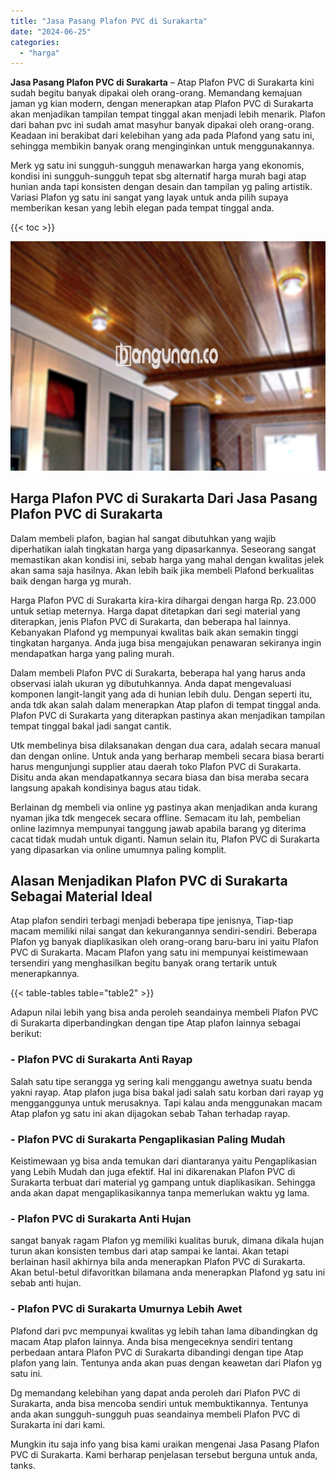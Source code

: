 ```yaml
---
title: "Jasa Pasang Plafon PVC di Surakarta"
date: "2024-06-25"
categories: 
  - "harga"
---
```


**Jasa Pasang Plafon PVC di Surakarta** – Atap Plafon PVC di Surakarta kini sudah begitu banyak dipakai oleh orang-orang. Memandang kemajuan jaman yg kian modern, dengan menerapkan atap Plafon PVC di Surakarta akan menjadikan tampilan tempat tinggal akan menjadi lebih menarik. Plafon dari bahan pvc ini sudah amat masyhur banyak dipakai oleh orang-orang. Keadaan ini berakibat dari kelebihan yang ada pada Plafond yang satu ini, sehingga membikin banyak orang menginginkan untuk menggunakannya.

Merk yg satu ini sungguh-sungguh menawarkan harga yang ekonomis, kondisi ini sungguh-sungguh tepat sbg alternatif harga murah bagi atap hunian anda tapi konsisten dengan desain dan tampilan yg paling artistik. Variasi Plafon yg satu ini sangat yang layak untuk anda pilih supaya memberikan kesan yang lebih elegan pada tempat tinggal anda.

{{< toc >}}

![Jasa Pasang Plafon PVC di Surakarta](/images/flafond-pvc-murah18.png)

## Harga Plafon PVC di Surakarta Dari Jasa Pasang Plafon PVC di Surakarta

Dalam membeli plafon, bagian hal sangat dibutuhkan yang wajib diperhatikan ialah tingkatan harga yang dipasarkannya. Seseorang sangat memastikan akan kondisi ini, sebab harga yang mahal dengan kwalitas jelek akan sama saja hasilnya. Akan lebih baik jika membeli Plafond berkualitas baik dengan harga yg murah.

Harga Plafon PVC di Surakarta kira-kira dihargai dengan harga Rp. 23.000 untuk setiap meternya. Harga dapat ditetapkan dari segi material yang diterapkan, jenis Plafon PVC di Surakarta, dan beberapa hal lainnya. Kebanyakan Plafond yg mempunyai kwalitas baik akan semakin tinggi tingkatan harganya. Anda juga bisa mengajukan penawaran sekiranya ingin mendapatkan harga yang paling murah.

Dalam membeli Plafon PVC di Surakarta, beberapa hal yang harus anda observasi ialah ukuran yg dibutuhkannya. Anda dapat mengevaluasi komponen langit-langit yang ada di hunian lebih dulu. Dengan seperti itu, anda tdk akan salah dalam menerapkan Atap plafon di tempat tinggal anda. Plafon PVC di Surakarta yang diterapkan pastinya akan menjadikan tampilan tempat tinggal bakal jadi sangat cantik.

Utk membelinya bisa dilaksanakan dengan dua cara, adalah secara manual dan dengan online. Untuk anda yang berharap membeli secara biasa berarti harus mengunjungi supplier atau daerah toko Plafon PVC di Surakarta. Disitu anda akan mendapatkannya secara biasa dan bisa meraba secara langsung apakah kondisinya bagus atau tidak.

Berlainan dg membeli via online yg pastinya akan menjadikan anda kurang nyaman jika tdk mengecek secara offline. Semacam itu lah, pembelian online lazimnya mempunyai tanggung jawab apabila barang yg diterima cacat tidak mudah untuk diganti. Namun selain itu, Plafon PVC di Surakarta yang dipasarkan via online umumnya paling komplit.

## Alasan Menjadikan Plafon PVC di Surakarta Sebagai Material Ideal

Atap plafon sendiri terbagi menjadi beberapa tipe jenisnya, Tiap-tiap macam memiliki nilai sangat dan kekurangannya sendiri-sendiri. Beberapa Plafon yg banyak diaplikasikan oleh orang-orang baru-baru ini yaitu Plafon PVC di Surakarta. Macam Plafon yang satu ini mempunyai keistimewaan tersendiri yang menghasilkan begitu banyak orang tertarik untuk menerapkannya.

{{< table-tables table="table2" >}}

Adapun nilai lebih yang bisa anda peroleh seandainya membeli Plafon PVC di Surakarta diperbandingkan dengan tipe Atap plafon lainnya sebagai berikut:

### \- Plafon PVC di Surakarta Anti Rayap

Salah satu tipe serangga yg sering kali menggangu awetnya suatu benda yakni rayap. Atap plafon juga bisa bakal jadi salah satu korban dari rayap yg mengganggunya untuk merusaknya. Tapi kalau anda menggunakan macam Atap plafon yg satu ini akan dijagokan sebab Tahan terhadap rayap.

### \- Plafon PVC di Surakarta Pengaplikasian Paling Mudah

Keistimewaan yg bisa anda temukan dari diantaranya yaitu Pengaplikasian yang Lebih Mudah dan juga efektif. Hal ini dikarenakan Plafon PVC di Surakarta terbuat dari material yg gampang untuk diaplikasikan. Sehingga anda akan dapat mengaplikasikannya tanpa memerlukan waktu yg lama.

### \- Plafon PVC di Surakarta Anti Hujan

sangat banyak ragam Plafon yg memiliki kualitas buruk, dimana dikala hujan turun akan konsisten tembus dari atap sampai ke lantai. Akan tetapi berlainan hasil akhirnya bila anda menerapkan Plafon PVC di Surakarta. Akan betul-betul difavoritkan bilamana anda menerapkan Plafond yg satu ini sebab anti hujan.

### \- Plafon PVC di Surakarta Umurnya Lebih Awet

Plafond dari pvc mempunyai kwalitas yg lebih tahan lama dibandingkan dg macam Atap plafon lainnya. Anda bisa mengeceknya sendiri tentang perbedaan antara Plafon PVC di Surakarta dibandingi dengan tipe Atap plafon yang lain. Tentunya anda akan puas dengan keawetan dari Plafon yg satu ini.

Dg memandang kelebihan yang dapat anda peroleh dari Plafon PVC di Surakarta, anda bisa mencoba sendiri untuk membuktikannya. Tentunya anda akan sungguh-sungguh puas seandainya membeli Plafon PVC di Surakarta ini dari kami.

Mungkin itu saja info yang bisa kami uraikan mengenai Jasa Pasang Plafon PVC di Surakarta. Kami berharap penjelasan tersebut berguna untuk anda, tanks.
